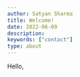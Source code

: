 ```yaml
---
author: Satyan Sharma
title: Welcome!
date: 2022-06-09
description:
keywords: ["contact"]
type: about
---
```


Hello,

